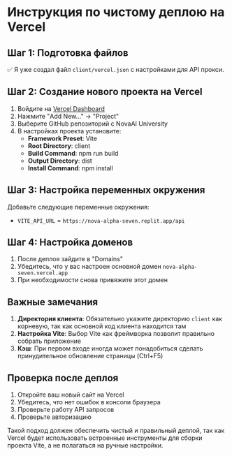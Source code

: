 # Инструкция по чистому деплою на Vercel

## Шаг 1: Подготовка файлов

✅ Я уже создал файл `client/vercel.json` с настройками для API прокси.

## Шаг 2: Создание нового проекта на Vercel

1. Войдите на [Vercel Dashboard](https://vercel.com/dashboard)
2. Нажмите "Add New..." → "Project"
3. Выберите GitHub репозиторий с NovaAI University
4. В настройках проекта установите:
   - **Framework Preset**: Vite
   - **Root Directory**: client
   - **Build Command**: npm run build
   - **Output Directory**: dist
   - **Install Command**: npm install

## Шаг 3: Настройка переменных окружения

Добавьте следующие переменные окружения:
- `VITE_API_URL` = `https://nova-alpha-seven.replit.app/api`

## Шаг 4: Настройка доменов

1. После деплоя зайдите в "Domains"
2. Убедитесь, что у вас настроен основной домен `nova-alpha-seven.vercel.app`
3. При необходимости снова привяжите этот домен

## Важные замечания

1. **Директория клиента**: Обязательно укажите директорию `client` как корневую, так как основной код клиента находится там
2. **Настройка Vite**: Выбор Vite как фреймворка позволит правильно собрать приложение
3. **Кэш**: При первом входе иногда может понадобиться сделать принудительное обновление страницы (Ctrl+F5)

## Проверка после деплоя

1. Откройте ваш новый сайт на Vercel
2. Убедитесь, что нет ошибок в консоли браузера
3. Проверьте работу API запросов
4. Проверьте авторизацию

Такой подход должен обеспечить чистый и правильный деплой, так как Vercel будет использовать встроенные инструменты для сборки проекта Vite, а не полагаться на ручные настройки.